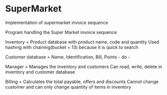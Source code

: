 # SuperMarket
Implementation of supermarket invoice sequence

Program handling the Super Market invoice sequence

Inventory = Product database with product name, code and quantity
    Used hashing with chaining(bucket = 13) because it is quick to search

Customer database = Name, Identification, Bill, Points
          - do -
    
Manager = Manages the inventory and customers
    Can read, write, delete in inventory and customer database

Billing = Calculates the total payable, offers and discounts
    Cannot change customer and can only change quantity of items in inventory
